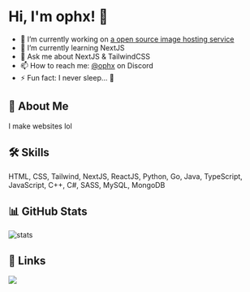 # Hi, I'm ophx! 👋
- 🔭 I’m currently working on [a open source image hosting service](https://github.com/ophx/imghost)
- 🌱 I’m currently learning NextJS
- 💬 Ask me about NextJS & TailwindCSS
- 📫 How to reach me: [@ophx](https://discordid.netlify.app/?id=459738097622712320) on Discord
- ⚡ Fun fact: I never sleep... 👀

## 🚀 About Me
I make websites lol


## 🛠 Skills
HTML, CSS, Tailwind, NextJS, ReactJS, Python, Go, Java, TypeScript, JavaScript, C++, C#, SASS, MySQL, MongoDB


## 📊 GitHub Stats
![stats](https://github-readme-stats.vercel.app/api?username=ophx&show_icons=true&theme=transparent)

## 🔗 Links
[![](https://dcbadge.vercel.app/api/server/3DRqNct4vM)](https://discord.gg/3DRqNct4vM)
